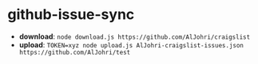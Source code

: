 # github-issue-sync

- **download**: `node download.js https://github.com/AlJohri/craigslist`
- **upload**: `TOKEN=xyz node upload.js AlJohri-craigslist-issues.json https://github.com/AlJohri/test`
